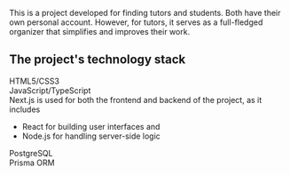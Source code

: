 This is a project developed for finding tutors and students. Both have their own personal account. However, for tutors, it serves as a full-fledged organizer that simplifies and improves their work.

## The project's technology stack

HTML5/CSS3  
JavaScript/TypeScript  
Next.js is used for both the frontend and backend of the project, as it includes  
- React for building user interfaces
and
- Node.js for handling server-side logic  

PostgreSQL  
Prisma ORM  